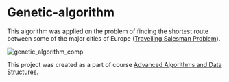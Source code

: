 # Genetic-algorithm
This algorithm was applied on the problem of finding the shortest route between some of the major cities of Europe ([Travelling Salesman Problem](https://simple.wikipedia.org/wiki/Travelling_salesman_problem)).

![genetic_algorithm_comp](https://imgur.com/a/iekUd) 

This project was created as a part of course [Advanced Algorithms and Data Structures](http://www.fer.unizg.hr/en/course/aaads).
